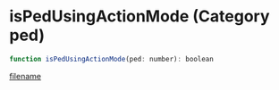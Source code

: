 # isPedUsingActionMode (Category ped)

```js
function isPedUsingActionMode(ped: number): boolean
```

[filename](isPedUsingActionMode_m.md ':include')